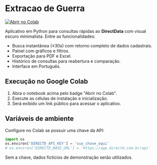 # Extracao de Guerra

[![Abrir no Colab](https://colab.research.google.com/assets/colab-badge.svg)](https://colab.research.google.com/github/SEU_USUARIO/extracao-de-guerra/blob/main/colab_app.ipynb)

Aplicativo em Python para consultas rápidas ao **DirectData** com visual escuro minimalista. Entre as funcionalidades:

- Busca instantânea (≤30s) com retorno completo de dados cadastrais.
- Painel com gráficos e filtros.
- Exportação para PDF e Excel.
- Histórico de consultas para reabertura e comparação.
- Interface em Português.

## Execução no Google Colab

1. Abra o notebook acima pelo badge "Abrir no Colab".
2. Execute as células de instalação e inicialização.
3. Será exibido um link público para acessar o aplicativo.

## Variáveis de ambiente

Configure no Colab se possuir uma chave da API:

```python
import os
os.environ['DIRECTD_API_KEY'] = 'sua_chave_aqui'
# os.environ['DIRECTD_BASE_URL'] = 'https://app.directd.com.br/api'
```

Sem a chave, dados fictícios de demonstração serão utilizados.

